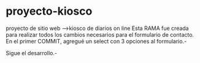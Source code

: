 # proyecto-kiosco
proyecto de sitio web -->kiosco de diarios on line
Esta RAMA fue creada para realizar todos los cambios necesarios para el formulario de contacto.
En el primer COMMIT, agregué un select con 3 opciones al formulario.-

Sigue el desarrollo.-
